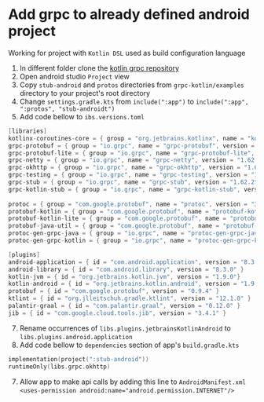 # Add grpc to already defined android project
Working for project with `Kotlin DSL` used as build configuration language 
1. In different folder clone the [kotlin grpc repository](https://github.com/grpc/grpc-kotlin)
2. Open android studio `Project` view
3. Copy `stub-android` and `protos` directories from `grpc-kotlin/examples` directory to your project's root directory
4. Change `settings.gradle.kts` from
`include(":app")`
to
`include(":app", ":protos", "stub-androidt")`
5. Add code bellow to `ibs.versions.toml`
```kotlin
[libraries]
kotlinx-coroutines-core = { group = "org.jetbrains.kotlinx", name = "kotlinx-coroutines-core", version = "1.8.0" }  
grpc-protobuf = { group = "io.grpc", name = "grpc-protobuf", version = "1.62.2" }  
grpc-protobuf-lite = { group = "io.grpc", name = "grpc-protobuf-lite", version = "1.62.2" }  
grpc-netty = { group = "io.grpc", name = "grpc-netty", version = "1.62.2" }  
grpc-okhttp = { group = "io.grpc", name = "grpc-okhttp", version = "1.62.2" }  
grpc-testing = { group = "io.grpc", name = "grpc-testing", version = "1.62.2" }  
grpc-stub = { group = "io.grpc", name = "grpc-stub", version = "1.62.2" }  
grpc-kotlin-stub = { group = "io.grpc", name = "grpc-kotlin-stub", version = "1.4.1" }  
  
protoc = { group = "com.google.protobuf", name = "protoc", version = "3.25.3" }  
protobuf-kotlin = { group = "com.google.protobuf", name = "protobuf-kotlin", version = "3.25.3" }  
protobuf-kotlin-lite = { group = "com.google.protobuf", name = "protobuf-kotlin-lite", version = "3.25.3" }  
protobuf-java-util = { group = "com.google.protobuf", name = "protobuf-java-util", version = "3.25.3" }  
protoc-gen-grpc-java = { group = "io.grpc", name = "protoc-gen-grpc-java", version = "1.62.2" }  
protoc-gen-grpc-kotlin = { group = "io.grpc", name = "protoc-gen-grpc-kotlin", version = "1.4.1" }

[plugins]
android-application = { id = "com.android.application", version = "8.3.0" }  
android-library = { id = "com.android.library", version = "8.3.0" }  
kotlin-jvm = { id = "org.jetbrains.kotlin.jvm", version = "1.9.0"}  
kotlin-android = { id = "org.jetbrains.kotlin.android", version = "1.9.0" }  
protobuf = { id = "com.google.protobuf", version = "0.9.4" }  
ktlint = { id = "org.jlleitschuh.gradle.ktlint", version = "12.1.0" }  
palantir-graal = { id = "com.palantir.graal", version = "0.12.0" }  
jib = { id = "com.google.cloud.tools.jib", version = "3.4.1" }
```
7. Rename occurrences of `libs.plugins.jetbrainsKotlinAndroid` to `libs.plugins.android.application`
6. Add code bellow to `dependencies` section of app's `build.gradle.kts`
```kotlin
implementation(project(":stub-android"))  
runtimeOnly(libs.grpc.okhttp)
```
7. Allow app to make api calls by adding this line to `AndroidManifest.xml`
`<uses-permission android:name="android.permission.INTERNET"/>`
